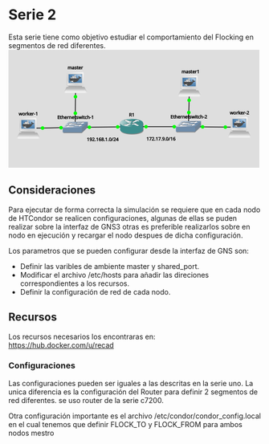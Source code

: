 # Serie 2

Esta serie tiene como objetivo estudiar el comportamiento del Flocking en segmentos de red diferentes.
![Alt text](image14.png?raw=true "apariencia") 


## Consideraciones

Para ejecutar de forma correcta la simulación se requiere que en cada nodo de HTCondor se realicen configuraciones,
algunas de ellas se puden realizar sobre la interfaz de GNS3 otras es preferible realizarlos sobre en nodo en ejecución 
y recargar el nodo despues de dicha configuración.

Los parametros que se pueden configurar desde la interfaz de GNS son:
- Definir las varibles de ambiente master y shared_port.
- Modificar el archivo /etc/hosts para añadir las direciones correspondientes a los recursos.
- Definir la configuración de red de cada nodo. 

## Recursos

Los recursos necesarios los encontraras en: https://hub.docker.com/u/recad

### Configuraciones
Las configuraciones pueden ser iguales a las descritas en la serie uno. La unica diferencia es la configuración del Router
para definir 2 segmentos de red diferentes. se uso router de la serie c7200.

Otra configuración importante es el archivo /etc/condor/condor_config.local en el cual tenemos que 
definir FLOCK_TO y FLOCK_FROM para ambos nodos mestro
